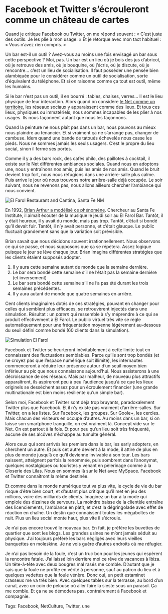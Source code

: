 # Facebook et Twitter s&#8217;écrouleront comme un château de cartes

Quand je critique Facebook ou Twitter, on me répond souvent : « C’est juste des outils. Je les plie à mon usage. » Et je rétorque avec mon tact habituel : « Vous n’avez rien compris. »

Un bar est-il un outil ? Avez-vous au moins une fois envisagé un bar sous cette perspective ? Moi, pas. Un bar est un lieu où je bois des jus d’abricot, où je retrouve des amis, où je bouquine, où j’écris, où je discute, où je rencontre… c’est un lieu de socialisation. Il faut posséder une pensée bien alambiquée pour le considérer comme un outil de socialisation, sorte d’équivalent du téléphone. Et si on raisonne comme ça tout est outil, même les humains.

Si le bar n’est pas un outil, il en bourré : tables, chaises, verres… Il est le lieu physique de leur interaction. Alors quand on considère [le Net comme un territoire](/tag/territoire/), les réseaux sociaux y apparaissent comme des lieux. Et tous ces lieux, physiques ou immatériels, nous sommes incapables de les plier à nos usages. Ils nous façonnent autant que nous les façonnons.

Quand la peinture ne nous plaît pas dans un bar, nous pouvons au mieux nous plaindre au tenancier. Et si vraiment ça ne s’arrange pas, changer de cambuse. Idem quand une bande de tatoués échevelés nous casse les pieds. Nous ne sommes jamais les seuls usagers. C’est le propre du lieu social, sinon il ferme ses portes.

Comme il y a des bars rock, des cafés philo, des paillotes à cocktail, il existe sur le Net différentes ambiances sociales. Quand nous en adoptons une, nous y entraînons nos amis, puis les amis de nos amis. Quand le bruit devient trop fort, nous nous réfugions dans une arrière-salle plus calme. Puis arrive le jour où nous trouvons notre arrière-salle déjà occupée. Le soir suivant, nous ne revenons pas, nous allons ailleurs chercher l’ambiance qui nous convient.

![El Farol Restaurant and Cantina, Santa Fe NM](https://tcrouzet.com/images_tc/2013/05/El_Farol_Restaurant_and_Cantina_Santa_Fe_NM-500x375.jpg)

En 1992, [Brian Arthur a modélisé ce phénomène](http://en.wikipedia.org/wiki/El_Farol_Bar_problem). Chercheur au Santa Fe Institute, il aimait écouter de la musique le jeudi soir au El Farol Bar. Tantôt, il y était heureux, il y avait du monde, mais pas trop. Tantôt, c’était si bondé qu’il devait fuir. Tantôt, il n’y avait personne, et c’était glauque. Le public fluctuait grandement sans que la variation soit prévisible.

Brian savait que nous décidons souvent irrationnellement. Nous observons ce qui se passe, et nous supposons que ça se répètera. Assez logique puisque le jour se lève chaque jour. Brian imagina différentes stratégies que les clients étaient supposés adopter.

1. Il y aura cette semaine autant de monde que la semaine dernière.
2. Le bar sera bondé cette semaine s’il ne l’était pas la semaine dernière (et inversement)
3. Le bar sera bondé cette semaine s’il ne l’a pas été durant les trois semaines précédentes.
4. Il y aura autant de monde que quatre semaines en arrière.

Cent clients imaginaires dotés de ces stratégies, pouvant en changer pour celles qui semblent plus efficaces, se retrouvèrent injectés dans une simulation. Résultat : un *patern* qui ressemble à s’y méprendre à ce qui se produit effectivement à El Farol. Le public virtuel très vite se règle automatiquement pour une fréquentation moyenne légèrement au-dessous du seuil défini comme bondé (60 clients dans la simulation).

![Simulation El Farol](https://tcrouzet.com/images_tc/2013/05/elfarol1.gif)

Facebook et Twitter se heurteront inévitablement à cette limite tout en connaissant des fluctuations semblables. Parce qu’ils sont trop bondés (et ne croyez pas que l’espace numérique soit illimité), les internautes commenceront à réduire leur présence autour d’un seuil moyen bien inférieur au pic que nous connaissons aujourd’hui. Nous assisterons à une décroissance de ces réseaux. Mais par malheur, de nouveau plus attractifs apparaîtront, ils aspireront peu à peu l’audience jusqu’à ce que les lieux originels se dessèchent assez pour un écroulement financier (une grande multinationale est bien moins résiliente qu’un simple bar).

Selon moi, Facebook et Twitter sont déjà trop bruyants, paradoxalement Twitter plus que Facebook. Et il n’y existe pas vraiment d’arrière-salles. Sur Twitter, on a les listes. Sur Facebook, les groupes. Sur Goole+, les cercles. Mais chacun des visiteurs en occupe d’autres. Au moins dans un bar, si on laisse son smartphone tranquille, on est vraiment là. Concept vide sur le Net. On est partout à la fois. Et pour peu qu’un lieu soit très fréquenté, aucune de ses alcôves n’échappe au tumulte général.

Alors ceux qui sont arrivés les premiers dans le bar, les early adopters, en cherchent un autre. Et puis cet autre devient à la mode, il attire de plus en plus de monde jusqu’à ce qu’il devienne invivable à son tour. Les bars naissent, atteignent parfois la renommée, puis sombrent dans l’anonymat, quelques nostalgiques ou touristes y venant en pèlerinage comme à la Closerie des Lilas. Nous en sommes là sur le Net avec MySpace. Facebook et Twitter connaîtront la même destinée.

Et comme dans le monde numérique tout va plus vite, le cycle de vie du bar risque d’être bien court, et d’autant plus critique qu’il met en jeu des millions, voire des milliards de clients. Imaginez un bar à la mode qui emploie des dizaines de serveurs. La moindre baisse de la clientèle entraîne des licenciements, l’ambiance en pâtit, et c’est la dégringolade avec effet de réaction en chaîne. Un destin que connaissent toutes les mégaboîtes de nuit. Plus un lieu social monte haut, plus vite il s’écroule.

Je n’ai pas encore trouvé le nouveau bar. En fait, je préfère les buvettes de quartier que sont les blogs. Les grandes usines ne m’ont jamais séduit au physique. J’ai toujours préféré les bars négligés avec leurs vieilles banquettes en moleskine. Je ne vois guère d’autres endroits où me réfugier.

Je n’ai pas besoin de la foule, c’est un truc bon pour les jeunes qui espèrent la rencontre fatale. J’ai laissé loin derrière moi ce rêve de vacances à Ibiza. Un tête-à-tête avec deux bougres mal rasés me comble. D’autant que je sais que la foule ne profite en vérité à personne, sauf au patron du lieu et à quelques vedettes que la foule vénère. Donc oui, un petit estaminet crasseux me va très bien. Avec quelques tables sur la terrasse, au bord d’un canal, avec un coin de pelouse où aller faire la sieste sous un parasol. Ça me comble. Et ça ne se démodera pas, contrairement à Facebook et compagnie.

Tags: Facebook, NetCulture, Twitter, une